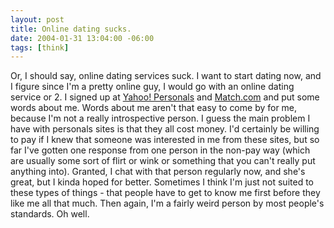 ```yaml
---
layout: post
title: Online dating sucks.
date: 2004-01-31 13:04:00 -06:00
tags: [think]
---
```

Or, I should say, online dating services suck.  I want to start dating now, and I figure since I'm a pretty online guy, I would go with an online dating service or 2.  I signed up at <a href="http://personals.yahoo.com">Yahoo! Personals</a> and <a href="http://www.match.com">Match.com</a> and put some words about me.  Words about me aren't that easy to come by for me, because I'm not a really introspective person.  I guess the main problem I have with personals sites is that they all cost money.  I'd certainly be willing to pay if I knew that someone was interested in me from these sites, but so far I've gotten one response from one person in the non-pay way (which are usually some sort of flirt or wink or something that you can't really put anything into).  Granted, I chat with that person regularly now, and she's great, but I kinda hoped for better.  Sometimes I think I'm just not suited to these types of things - that people have to get to know me first before they like me all that much.  Then again, I'm a fairly weird person by most people's standards. Oh well.
